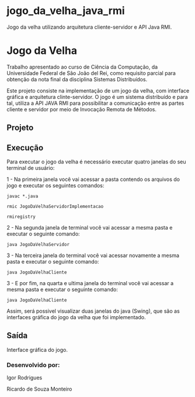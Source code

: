 # jogo_da_velha_java_rmi
Jogo da velha utilizando arquitetura cliente-servidor e API Java RMI. 

# Jogo da Velha
Trabalho apresentado ao curso de Ciência da Computação, da Universidade Federal de São João del Rei, como requisito parcial para obtenção da nota final da disciplina Sistemas Distribuídos.

Este projeto consiste na implementação de um jogo da velha, com interface gráfica e arquitetura clinte-servidor. O jogo é um sistema distribuído e para tal, utiliza a API JAVA RMI para possibilitar a comunicação entre as partes cliente e servidor por meio de Invocação Remota de Métodos.

## Projeto 


## Execução
Para executar o jogo da velha é necessário executar quatro janelas do seu terminal de usuário:

1 - Na primeira janela você vai acessar a pasta contendo os arquivos do jogo e executar os seguintes comandos:

    javac *.java
    
    rmic JogoDaVelhaServidorImplementacao
    
    rmiregistry
    
2 - Na segunda janela de terminal você vai acessar a mesma pasta e executar o seguinte comando:

    java JogoDaVelhaServidor
        
3 - Na terceira janela do terminal você vai acessar novamente a mesma pasta e executar o seguinte comando:
    
    java JogoDaVelhaCliente
        
3 - E por fim, na quarta e ultima janela do terminal você vai acessar a mesma pasta e executar o seguinte comando:

    java JogoDaVelhaCliente  

Assim, será possivel visualizar duas janelas do java (Swing), que são as interfaces gráfica do jogo da velha que foi implementado.      

## Saída
Interface gráfica do jogo.

### Desenvolvido por:
Igor Rodrigues 

Ricardo de Souza Monteiro   



